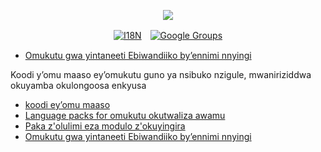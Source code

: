 <p align="center"><a href="https://wac.tax"><img src="https://cdn.jsdelivr.net/gh/wactax/img/logo.svg"/></a></p><p align="center"><a href="https://github.com/wactax/wac.tax/blob/main/doc/README.md#readme"><img alt="I18N" src="https://cdn.jsdelivr.net/gh/wactax/img/t.svg"/></a>　<a href="https://groups.google.com/u/2/g/wactax"><img alt="Google Groups" src="https://cdn.jsdelivr.net/gh/wactax/img/g-groups.svg"/></a></p>

* [Omukutu gwa yintaneeti Ebiwandiiko by’ennimi nnyingi](https://github.com/xxai-doc)

Koodi y’omu maaso ey’omukutu guno ya nsibuko nzigule, mwaniriziddwa okuyamba okulongoosa enkyusa

* [koodi ey’omu maaso](https://github.com/xxai-art/web)
* [Language packs for omukutu okutwaliza awamu](https://github.com/xxai-art/web/tree/main/i18n)
* [Paka z'olulimi eza modulo z'okuyingira](https://github.com/wacpkg/user/tree/main/ui.i18n)
* [Omukutu gwa yintaneeti Ebiwandiiko by’ennimi nnyingi](https://github.com/xxai-doc)
